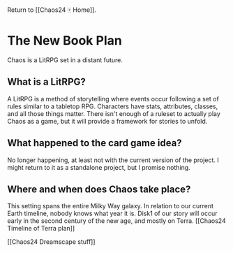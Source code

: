 Return to [[Chaos24 🀄 Home]].
# The New Book Plan
Chaos is a LitRPG set in a distant future.

## What is a LitRPG?
A LitRPG is a method of storytelling where events occur following a set of rules similar to a tabletop RPG. Characters have stats, attributes, classes, and all those things matter. There isn't enough of a ruleset to actually play Chaos as a game, but it will provide a framework for stories to unfold.

## What happened to the card game idea?
No longer happening, at least not with the current version of the project. I might return to it as a standalone project, but I promise nothing.

## Where and when does Chaos take place?
This setting spans the entire Milky Way galaxy. In relation to our current Earth timeline, nobody knows what year it is. Disk1 of our story will occur early in the second century of the new age, and mostly on Terra.
[[Chaos24 Timeline of Terra plan]]

[[Chaos24 Dreamscape stuff]]